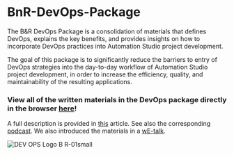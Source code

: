 # BnR-DevOps-Package
The B&R DevOps Package is a consolidation of materials that defines DevOps, explains the key benefits, and provides insights on how to incorporate DevOps practices into Automation Studio project development. 

The goal of this package is to significantly reduce the barriers to entry of DevOps strategies into the day-to-day workflow of Automation Studio project development, in order to increase the efficiency, quality, and maintainability of the resulting applications.

### View all of the written materials in the DevOps package directly in the browser [here](https://br-automation-com.github.io/BnR-DevOps-Package/)! 

A full description is provided in [this](https://www.controldesign.com/development-platforms/article/33005841/devops-strategies-through-the-lens-of-automation-software-development?utm_source=CDES+eNewsletter&utm_medium=email&utm_campaign=CPS230530155&o_eid=1592C5120345J2F&rdx.ident[pull]=omeda|1592C5120345J2F&oly_enc_id=1592C5120345J2F) article. 
See also the corresponding [podcast](https://www.controldesign.com/podcasts/article/33007201/automation-software-development-using-devops-strategies?utm_source=CDES+eNewsletter&utm_medium=email&utm_campaign=CPS230627200&o_eid=1592C5120345J2F&rdx.ident[pull]=omeda|1592C5120345J2F&oly_enc_id=1592C5120345J2F).
We also introduced the materials in a [wE-talk](https://www.br-automation.com/en-us/academy/knowledge-resource-search/br-devops-package-clagn-1693838307468/). 

![DEV OPS Logo B R-01small](https://github.com/br-automation-com/BnR-DevOps-Package/assets/82159028/12273741-2c68-4497-9999-507875fe6913)

